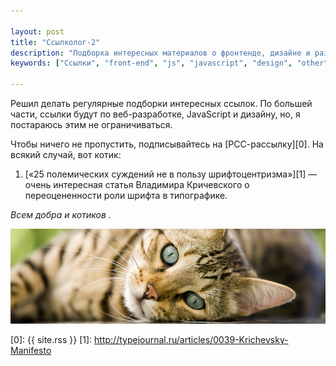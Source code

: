 ```yaml
---

layout: post
title: "Ссылколог-2"
description: "Подборка интересных материалов о фронтенде, дизайне и разных интересных штуках."
keywords: ["Ссылки", "front-end", "js", "javascript", "design", "other"]

---
```


Решил делать регулярные подборки интересных ссылок. По большей части, ссылки
будут по веб-разработке, JavaScript и дизайну, но, я постараюсь этим
не ограничиваться.

Чтобы ничего не пропустить, подписывайтесь на [РСС-рассылку][0]. На всякий случай,
вот котик:


1.  [«25 полемических суждений не в пользу шрифтоцентризма»][1] — очень интересная
    статья Владимира Кричевского о переоцененности роли шрифта в типографике.

_Всем добра и котиков_ .

![](/assets/articles-assets/linkolog-2.jpg)

[0]: {{ site.rss }}
[1]: http://typejournal.ru/articles/0039-Krichevsky-Manifesto
